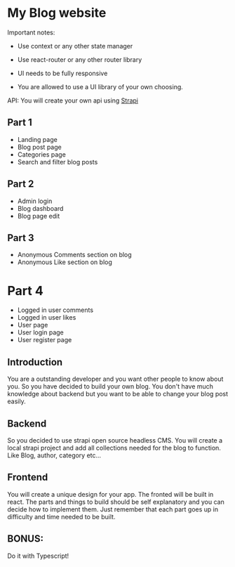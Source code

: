 # My Blog website

Important notes:

- Use context or any other state manager

- Use react-router or any other router library

- UI needs to be fully responsive

- You are allowed to use a UI library of your own choosing.

API: You will create your own api using [Strapi](https://strapi.io/)

## Part 1

- Landing page
- Blog post page
- Categories page
- Search and filter blog posts

## Part 2

- Admin login
- Blog dashboard
- Blog page edit

## Part 3

- Anonymous Comments section on blog
- Anonymous Like section on blog

# Part 4

- Logged in user comments
- Logged in user likes
- User page
- User login page
- User register page

## Introduction

You are a outstanding developer and you want other people to know about you. So you have decided to build your own blog.
You don't have much knowledge about backend but you want to be able to change your blog post easily.

## Backend

So you decided to use strapi open source headless CMS.
You will create a local strapi project and add all collections needed for the blog to function. Like Blog, author, category etc...

## Frontend

You will create a unique design for your app. The fronted will be built in react. The parts and things to build should be self explanatory and you can decide how to implement them.
Just remember that each part goes up in difficulty and time needed to be built.

## BONUS:

Do it with Typescript!
